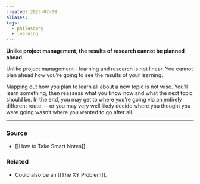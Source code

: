 ```yaml
---
created: 2023-07-08
aliases: 
tags:
  - philosophy
  - learning
---
```

**Unlike project management, the results of research cannot be planned ahead.**

Unlike project management - learning and research is not linear. You cannot plan ahead how you’re going to see the results of your learning. 

Mapping out how you plan to learn all about a new topic is not wise. You’ll learn something, then reassess what you know now and what the next topic should be. In the end, you may get to where you’re going via an entirely different route — or you may very well likely decide where you thought you were going wasn’t where you wanted to go after all.

****
### Source
- [[How to Take Smart Notes]]

### Related
- Could also be an [[The XY Problem]].